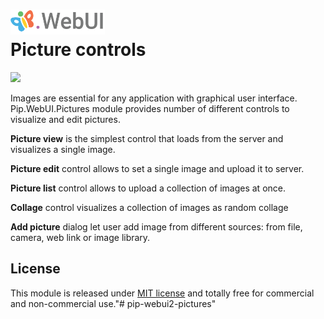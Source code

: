 # <img src="https://github.com/pip-webui/pip-webui/raw/master/doc/Logo.png" alt="Pip.WebUI Logo" style="max-width:30%"> <br/> Picture controls

![](https://img.shields.io/badge/license-MIT-blue.svg)

Images are essential for any application with graphical user interface. Pip.WebUI.Pictures module provides number of different controls to visualize and edit pictures.

**Picture view** is the simplest control that loads from the server and visualizes a single image. 

**Picture edit** control allows to set a single image and upload it to server.

**Picture list** control allows to upload a collection of images at once. 

**Collage** control visualizes a collection of images as random collage 

**Add picture** dialog let user add image from different sources: from file, camera, web link or image library.


## <a name="license"></a>License

This module is released under [MIT license](License) and totally free for commercial and non-commercial use."# pip-webui2-pictures" 
